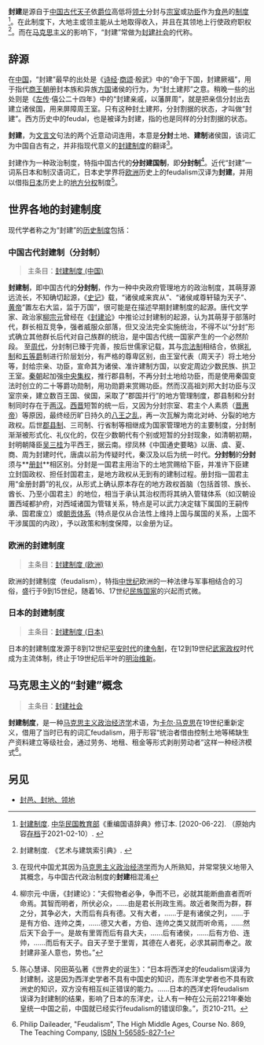 **封建**是源自于[中国](https://zh.wikipedia.org/wiki/%E4%B8%AD%E5%9C%8B)[古代](https://zh.wikipedia.org/wiki/%E5%8F%A4%E4%BB%A3%E5%8F%B2)[天子](https://zh.wikipedia.org/wiki/%E5%A4%A9%E5%AD%90)依[爵位](https://zh.wikipedia.org/wiki/%E7%88%B5%E4%BD%8D)高低将[领土](https://zh.wikipedia.org/wiki/%E9%A0%98%E5%9C%9F)分封与[宗室](https://zh.wikipedia.org/wiki/%E5%AE%97%E5%AE%A4)或[功臣](https://zh.wikipedia.org/wiki/%E8%87%A3)作为[食邑](https://zh.wikipedia.org/wiki/%E9%A3%9F%E9%82%91)的[制度](https://zh.wikipedia.org/wiki/%E5%88%B6%E5%BA%A6)[^1]。在此制度下，大地主或领主能从土地取得收入，并且在其领地上行使政府职权[^2]。而在[马克思主义](https://zh.wikipedia.org/wiki/%E9%A6%AC%E5%85%8B%E6%80%9D%E4%B8%BB%E7%BE%A9)的影响下，“封建”常做为[封建社会](https://zh.wikipedia.org/wiki/%E5%B0%81%E5%BB%BA%E7%A4%BE%E6%9C%83)的代称。

## 辞源

在[中国](https://zh.wikipedia.org/wiki/%E4%B8%AD%E5%9B%BD)，“封建”最早的出处是《[诗经](https://zh.wikipedia.org/wiki/%E8%AF%97%E7%BB%8F)·[商颂](https://zh.wikipedia.org/wiki/%E5%95%86%E9%A2%82)·殷武》中的“命于下国，封建厥福”，用于指代[商王朝](https://zh.wikipedia.org/wiki/%E5%95%86%E7%8E%8B%E6%9C%9D)册封本族和异族[方国](https://zh.wikipedia.org/wiki/%E6%96%B9%E5%9B%BD)诸侯的行为，为“封土建邦”之意。稍晚一些的出处则是《[左传](https://zh.wikipedia.org/wiki/%E5%B7%A6%E5%82%B3)·僖公二十四年》中的“封建亲戚，以藩屏周”，就是把亲信分封出去建立诸侯国，用来屏障周王室。只有这种封土建邦，分封割据的状态，才叫做“封建”。西方历史中的feudal，也是被译为封建，指的也是同样的分封割据的状态。

**封建**，为[文言文](https://zh.wikipedia.org/wiki/%E6%96%87%E8%A8%80%E6%96%87)句法的两个近意动词连用，本意是**分封**土地、**建制**诸侯国，该词汇为中国自古有之，并非指现代意义的[封建制度](https://zh.wikipedia.org/wiki/%E5%B0%81%E5%BB%BA%E5%88%B6%E5%BA%A6_(%E6%AD%90%E6%B4%B2))的翻译[^注1]。

封建作为一种政治制度，特指中国古代的**分封建国制**，即**分封制**[^3]。近代“封建”一词系日本和制汉语词汇，日本史学界将[欧洲](https://zh.wikipedia.org/wiki/%E6%AD%90%E6%B4%B2)历史上的feudalism汉译为**封建**，并用以借指[日本](https://zh.wikipedia.org/wiki/%E6%97%A5%E6%9C%AC)历史上的[地方分权](https://zh.wikipedia.org/wiki/%E5%9C%B0%E6%96%B9%E5%88%86%E6%AC%8A)制度[^4]。

## 世界各地的封建制度

现代学者称之为“封建”的[历史](https://zh.wikipedia.org/wiki/%E6%AD%B7%E5%8F%B2)[制度](https://zh.wikipedia.org/wiki/%E5%88%B6%E5%BA%A6)包括：

### 中国古代封建制（分封制）

> 主条目：[封建制度 (中国)](https://zh.wikipedia.org/wiki/%E5%B0%81%E5%BB%BA%E5%88%B6%E5%BA%A6_(%E4%B8%AD%E5%9C%8B))

**封建制**，即中国古代的**分封制**，作为一种中央政府管理地方的政治制度，其萌芽源远流长，不知确切起源，《[史记](https://zh.wikipedia.org/wiki/%E5%8F%B2%E8%AE%B0)》载，“诸侯咸来宾从”、“诸侯咸尊轩辕为天子”、[黄帝](https://zh.wikipedia.org/wiki/%E9%BB%84%E5%B8%9D)“置左右大监，监于万国”，很可能是在描述早期封建制度的起源。唐代文学家、政治家[柳宗元](https://zh.wikipedia.org/wiki/%E6%9F%B3%E5%AE%97%E5%85%83)曾经在《[封建论](https://zh.wikipedia.org/wiki/%E5%B0%81%E5%BB%BA%E8%AB%96)》中推论过封建制的起源，认为其萌芽于部落时代，群长相互竞争，强者威服众部落，但又没法完全实施统治，不得不以“分封”形式确立其他群长后代对自己族群的统治，是中国古代统一国家产生的一个必然阶段。 至[周代](https://zh.wikipedia.org/wiki/%E5%91%A8%E4%BB%A3)，分封制已臻于完善，按后世儒家记载，其与[宗法制](https://zh.wikipedia.org/wiki/%E5%AE%97%E6%B3%95%E5%88%B6)相结合，依据[礼制](https://zh.wikipedia.org/wiki/%E7%A6%AE%E5%88%B6)和[五等爵](https://zh.wikipedia.org/wiki/%E4%BA%94%E7%AD%89%E7%88%B5)制进行阶层划分，有严格的尊卑区别，由王室代表（周天子）将土地分等，封给宗亲、功臣，宣命其为诸侯、准许建制方国，以安定周边少数民族、拱卫王室。[秦朝](https://zh.wikipedia.org/wiki/%E7%A7%A6%E6%9C%9D)起加强[中央集权](https://zh.wikipedia.org/wiki/%E4%B8%AD%E5%A4%AE%E9%9B%86%E6%AC%8A)，推行郡县制，不再分封土地给功臣，而是使用秦国变法时创立的二十等爵功勋制，用功勋爵来赏赐功臣。然而汉高祖刘邦大封功臣与汉室宗亲，建立数百王国、侯国，采取了“郡国并行”的地方管理制度，郡县制和分封制同时存在于[两汉](https://zh.wikipedia.org/wiki/%E4%B8%A4%E6%B1%89)。[西晋](https://zh.wikipedia.org/wiki/%E8%A5%BF%E6%99%8B)短暂的统一后，又因为分封宗室、君主个人素质（[晋惠帝](https://zh.wikipedia.org/wiki/%E6%99%8B%E6%83%A0%E5%B8%9D)）等原因，最终经历旷日持久的[八王之乱](https://zh.wikipedia.org/wiki/%E5%85%AB%E7%8E%8B%E4%B9%8B%E4%B9%B1)，再一次瓦解为南北对峙、分裂的地方政权。后世[郡县制](https://zh.wikipedia.org/wiki/%E9%83%A1%E5%8E%BF%E5%88%B6)、三司制、行省制等相继成为国家管理地方的主要制度，分封制渐渐被形式化、礼仪化的，仅在少数朝代有个别或短暂的分封现象，如清朝初期，封明朝降臣[吴三桂](https://zh.wikipedia.org/wiki/%E5%90%B4%E4%B8%89%E6%A1%82)为平西王，据云南。缪凤林《中国通史要略》以唐、虞、夏、商、周为封建时代，唐虞以前为传疑时代，秦汉及以后为统一时代。**分封制**的**分封**须与**[册封](https://zh.wikipedia.org/wiki/%E5%86%8C%E5%B0%81)**相区别。分封是一国君主用治下的土地赏赐给下臣，并准许下臣建立封国政权、担任封国君主，是地方政权从无到有的建制过程。册封指一国君主用“金册封爵”的礼仪，从形式上确认原本存在的地方政权首脑（包括首领、族长、酋长、乃至小国君主）的地位，相当于承认其治权而将其纳入管辖体系（如汉朝设置西域都护府，对西域诸国为管辖关系，特点是可以武力决定辖下属国的王嗣传承、国君废立）或[朝贡体系](https://zh.wikipedia.org/wiki/%E6%9C%9D%E8%B4%A1%E4%BD%93%E7%B3%BB)（特点是仅从合法性上维持上国与属国的关系，上国不干涉属国的内政），予以政策和制度保障，以金册为证。

### 欧洲的封建制度

> 主条目：[封建制度 (欧洲)](https://zh.wikipedia.org/wiki/%E5%B0%81%E5%BB%BA%E5%88%B6%E5%BA%A6_(%E6%AD%90%E6%B4%B2))

欧洲的封建制度（feudalism），特指[中世纪](https://zh.wikipedia.org/wiki/%E4%B8%AD%E4%B8%96%E7%B4%80)欧洲的一种法律与军事相结合的习俗，盛行于9到15世纪，随着16、17世纪[民族国家](https://zh.wikipedia.org/wiki/%E6%B0%91%E6%97%8F%E5%9C%8B%E5%AE%B6)的兴起而式微。

### 日本的封建制度

> 主条目：[封建制度 (日本)](https://zh.wikipedia.org/w/index.php?title=%E5%B0%81%E5%BB%BA%E5%88%B6%E5%BA%A6_(%E6%97%A5%E6%9C%AC)&action=edit&redlink=1)

日本的封建制度发源于8到12世纪[平安时代](https://zh.wikipedia.org/wiki/%E5%B9%B3%E5%AE%89%E6%99%82%E4%BB%A3)的[律令制](https://zh.wikipedia.org/wiki/%E5%BE%8B%E4%BB%A4%E5%88%B6)，在12到19世纪[武家政权](https://zh.wikipedia.org/wiki/%E5%B9%95%E5%BA%9C_(%E6%97%A5%E6%9C%AC))时代成为主流体制，终止于19世纪后半叶的[明治维新](https://zh.wikipedia.org/wiki/%E6%98%8E%E6%B2%BB%E7%B6%AD%E6%96%B0)。

## 马克思主义的“封建”概念

> 主条目：[封建社会](https://zh.wikipedia.org/wiki/%E5%B0%81%E5%BB%BA%E7%A4%BE%E4%BC%9A)

**封建制度**，是一种[马克思主义政治经济学](https://zh.wikipedia.org/wiki/%E9%A9%AC%E5%85%8B%E6%80%9D%E4%B8%BB%E4%B9%89%E6%94%BF%E6%B2%BB%E7%BB%8F%E6%B5%8E%E5%AD%A6)术语，为[卡尔·马克思](https://zh.wikipedia.org/wiki/%E5%8D%A1%E5%B0%94%C2%B7%E9%A9%AC%E5%85%8B%E6%80%9D)在19世纪重新定义，借用了当时已有的词汇feudalism，用于形容“统治者借由控制土地等稀缺生产资料建立等级社会，通过劳务、地租、租金等形式剥削劳动者”这样一种经济模式[^5]。

## 另见

-   [封邑、封地、领地](https://zh.wikipedia.org/wiki/%E9%A0%98%E5%9C%B0)

[^1]: [封建制度](http://dict.revised.moe.edu.tw/cgi-bin/cbdic/gsweb.cgi?o=dcbdic&searchid=Z00000036857). [中华民国教育部](https://zh.wikipedia.org/wiki/%E4%B8%AD%E8%8F%AF%E6%B0%91%E5%9C%8B%E6%95%99%E8%82%B2%E9%83%A8)《重编国语辞典》修订本. \[2020-06-22\]. （原始内容[存档](https://web.archive.org/web/20210210152610/http://dict.revised.moe.edu.tw/cgi-bin/cbdic/gsweb.cgi?o=dcbdic&searchid=Z00000036857)于2021-02-10）. 

[^2]: 封建制度. 《艺术与建筑索引典》. 

[^注1]: 在现代中国尤其因为[马克思主义政治经济学](https://zh.wikipedia.org/wiki/%E9%A9%AC%E5%85%8B%E6%80%9D%E4%B8%BB%E4%B9%89%E6%94%BF%E6%B2%BB%E7%BB%8F%E6%B5%8E%E5%AD%A6)而为人所熟知，并常常狭义地带入其概念，与中国古代政治制度的**封建**相混淆

[^3]: 柳宗元·中唐，《封建论》：“夫假物者必争，争而不已，必就其能断曲直者而听命焉。其智而明者，所伏必众，……由是君长刑政生焉。故近者聚而为群，群之分，其争必大，大而后有兵有德。又有大者，……于是有诸侯之列，……于是有方伯、连帅之类，……德又大者，方伯、连帅之类又就而听命焉，……然后天下会于一。是故有里胥而后有县大夫，……后有诸侯，……后有方伯、连帅，……而后有天子。自天子至于里胥，其德在人者死，必求其嗣而奉之。故封建非圣人意也，势也。”

[^4]: 陈心慧译、冈田英弘著《世界史的诞生》：“日本将西洋史的feudalism误译为封建制，这是因为西洋史学者不具有中国史的知识，而东洋史学者也不具有欧洲史的知识，双方没有相互纠正错误的能力。……日本的西洋史将feudalism误译为封建制的结果，影响了日本的东洋史，让人有一种在公元前221年秦始皇统一中国之前，中国就已经实行feudalism的错误印象。”，页210-211。

[^5]: Philip Daileader, "Feudalism", The High Middle Ages, Course No. 869, The Teaching Company, [ISBN 1-56585-827-1](https://zh.wikipedia.org/wiki/Special:%E7%BD%91%E7%BB%9C%E4%B9%A6%E6%BA%90/1565858271)